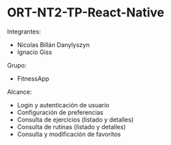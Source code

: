 # ORT-NT2-TP-React-Native

Integrantes:
- Nicolas Billán Danylyszyn
- Ignacio Giss

Grupo:
- FitnessApp

Alcance:

- Login y autenticación de usuario
- Configuración de preferencias
- Consulta de ejercicios (listado y detalles)
- Consulta de rutinas (listado y detalles)
- Consulta y modificación de favoritos
